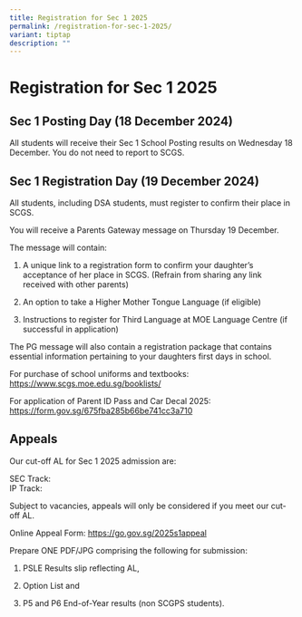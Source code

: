 ```yaml
---
title: Registration for Sec 1 2025
permalink: /registration-for-sec-1-2025/
variant: tiptap
description: ""
---
```

<h1>Registration for Sec 1 2025</h1>
<h2>Sec 1 Posting Day (18 December 2024)</h2>
<p>All students will receive their Sec 1 School Posting results on Wednesday
18 December. You do not need to report to SCGS.</p>
<p></p>
<h2>Sec 1 Registration Day (19 December 2024)</h2>
<p>All students, including DSA students, must register to confirm their place
in SCGS.</p>
<p>You will receive a Parents Gateway message on Thursday 19 December.</p>
<p>The message will contain:</p>
<ol data-tight="true" class="tight">
<li>
<p>A unique link to a registration form to confirm your daughter’s acceptance
of her place in SCGS. (Refrain from sharing any link received with other
parents)</p>
</li>
<li>
<p>An option to take a Higher Mother Tongue Language (if eligible)</p>
</li>
<li>
<p>Instructions to register for Third Language at MOE Language Centre (if
successful in application)</p>
</li>
</ol>
<p>The PG message will also contain a registration package that contains
essential information pertaining to your daughters first days in school.</p>
<p></p>
<p>For purchase of school uniforms and textbooks:
<br><a href="https://www.scgs.moe.edu.sg/booklists/" rel="noopener noreferrer nofollow" target="_blank">https://www.scgs.moe.edu.sg/booklists/</a>
</p>
<p>For application of Parent ID Pass and Car Decal 2025:
<br><a href="https://form.gov.sg/675fba285b66be741cc3a710" rel="noopener noreferrer nofollow" target="_blank">https://form.gov.sg/675fba285b66be741cc3a710</a>
</p>
<h2>Appeals</h2>
<p>Our cut-off AL for Sec 1 2025 admission are:</p>
<p>SEC Track:
<br>IP Track:</p>
<p>Subject to vacancies, appeals will only be considered if you meet our
cut-off AL.</p>
<p>Online Appeal Form: <a href="https://go.gov.sg/2025s1appeal" rel="noopener nofollow" target="_blank">https://go.gov.sg/2025s1appeal</a>
</p>
<p>Prepare ONE PDF/JPG comprising the following for submission:</p>
<ol data-tight="true" class="tight">
<li>
<p>PSLE Results slip reflecting AL,</p>
</li>
<li>
<p>Option List and</p>
</li>
<li>
<p>P5 and P6 End-of-Year results (non SCGPS students).</p>
</li>
</ol>
<p>
<br>
<br>
</p>
